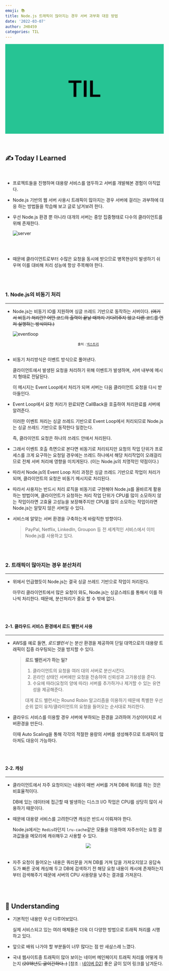 ```yaml
---
emoji: 📚
title: Node.js 트래픽이 많아지는 경우 서버 과부화 대응 방법
date: '2022-03-07'
author: JH8459
categories: TIL
---
```


![github-blog.png](../../assets/common/til.jpeg)

<br>

## ✍️ **T**oday **I** **L**earned

<br>

- 프로젝트들을 진행하며 대용량 서비스를 염두하고 서버를 개발해본 경험이 아직없다.

- Node.js 기반의 웹 서버 사용시 트래픽이 많아지는 경우 서버에 걸리는 과부하에 대응 하는 방법들을 학습해 보고 글로 남겨보려 한다.

- 우선 Node.js 환경 뿐 아니라 대개의 서버는 중앙 집중형태로 다수의 클라이언트를 위해 존재한다.

  ![server](https://user-images.githubusercontent.com/83164003/157154569-5c971607-3357-424a-a2d4-e4511c353ecf.png)

<br>
<br>

- 때문에 클라이언트로부터 수많은 요청을 동시에 받으므로 병목현상이 발생하기 쉬우며 이를 대비해 처리 성능에 항상 주목해야 한다.

<br>
<br>

### 1. Node.js의 비동기 처리

---

- Node.js는 비동기 IO를 지원하며 싱글 쓰레드 기반으로 동작하는 서버이다. ~~(여기서 비동기 처리란? 어떤 코드의 출력이 끝날 때까지 기다려주지 않고 다른 코드를 먼저 실행하는 방식이다.)~~

  ![eventloop](https://user-images.githubusercontent.com/83164003/157156519-26f217ba-ac29-4128-b318-552f94239f73.png)

  <center><span style="font-size: 0.75em;">출처 : <a href="https://www.nextree.co.kr/p7292/" target="_blank">넥스트리</a></span></center><br>

- 비동기 처리방식은 이벤트 방식으로 풀어낸다.

  클라이언트에서 발생된 요청을 처리하기 위해 이벤트가 발생하며, 서버 내부에 메시지 형태로 전달된다.

  이 메시지는 Event Loop에서 처리가 되며 서버는 다음 클라이언트 요청을 다시 받아들인다.

- Event Loop에서 요청 처리가 완료되면 CallBack을 호출하여 처리완료를 서버에 알려준다.

  이러한 이벤트 처리는 싱글 쓰레드 기반으로 Event Loop에서 처리되므로 Node.js는 싱글 쓰레드 기반으로 동작한다 일컫는다.

  즉, 클라이언트 요청은 하나의 쓰레드 안에서 처리된다.

- 그래서 이벤트 호출 측면으로 본다면 비동기로 처리되지만 요청의 작업 단위가 프로세스를 크게 요구하는 요청일 경우에는 쓰레드 하나에서 해당 처리작업이 오래걸리므로 전체 서버 처리에 영향을 미치게된다. (이는 Node.js의 치명적인 약점이다.)

- 따라서 Node.js의 Event Loop 처리 과정은 싱글 쓰레드 기반으로 작업이 처리가 되며, 클라이언트의 요청은 비동기 메시지로 처리된다.

- 따라서 사용자는 반드시 처리 로직을 비동기로 구현해야 Node.js를 올바르게 활용하는 방법이며, 클라이언트가 요청하는 처리 작업 단위가 CPU를 많이 소모하지 않는 작업이라면 고효율 고성능을 보장해주지만 CPU를 많이 소모하는 작업이라면 Node.js는 알맞지 않은 서버일 수 있다.

- 서비스에 알맞는 서버 환경을 구축하는게 바람직한 방향이다.

  > PayPal, Netflix, LinkedIn, Groupon 등 전 세계적인 서비스에서 이미 Node.js를 사용하고 있다.

<br>
<br>

### 2. 트래픽이 많아지는 경우 분산처리

---

- 위에서 언급했듯이 Node.js는 결국 싱글 쓰레드 기반으로 작업이 처리된다.

  아무리 클라이언트에서 많은 요청이 와도, Node.js는 싱글스레드를 통해서 이를 하나씩 처리한다. 때문에, 분산처리가 중요 할 수 밖에 없다.

<br>
<br>

#### 2-1. 클라우드 서비스 환경에서 로드 밸런서 사용

---

- AWS를 예로 들면, _로드밸런서_ 는 분산 환경을 제공하여 단일 대역으로의 대용량 트래픽이 집중 라우팅되는 것을 방지할 수 있다.

  > **로드 밸런서가 하는 일?**
  >
  > 1. 클라이언트의 요청을 여러 대의 서버로 분산시킨다.
  > 2. 온라인 상태인 서버에만 요청을 전송하여 신뢰성과 고가용성을 준다.
  > 3. 수요에 따라(요청의 양에 따라) 서버를 추가하거나 제거할 수 있는 유연성을 제공해준다.
  >
  > 대게 로드 밸런서는 Round Robin 알고리즘을 이용하기 때문에 특별한 우선순위 없이 유저/클라이언트의 요청을 들어오는 순서대로 처리한다.

- 클라우드 서비스를 이용할 경우 서버에 부하되는 환경을 고려하여 가상이미지로 서버환경을 만든다.

  이때 Auto Scaling을 통해 각각의 적절한 용량의 서버를 생성해주므로 트래픽이 많아져도 대응이 가능하다.

<br>
<br>

#### 2-2. 캐싱

---

- 클라이언트에서 자주 요청이되는 내용이 매번 서버를 거쳐 DB에 쿼리를 하는 것은 비효율적이다.

  DB에 있는 데이터에 접근할 때 발생하는 디스크 I/O 작업은 CPU를 상당히 많이 사용하기 때문이다.

- 때문에 대용량 서비스를 고려한다면 캐싱은 반드시 이뤄져야 한다.

  Node.js에서는 `Redis`라던지 `lru-cache`같은 모듈을 이용하여 자주쓰이는 요청 결과값들을 메모리에 캐쉬해두고 사용할 수 있다.

  <center><img src="https://user-images.githubusercontent.com/83164003/157170159-0af5c3a9-2077-4703-8b28-aeb9220a154f.png"/></center><br>

- 자주 요청이 들어오는 내용은 쿼리문을 거쳐 DB를 거쳐 답을 가져오지않고 응답속도가 빠른 곳에 캐싱해 두고 DB에 검색하기 전 해당 요청 내용이 캐시에 존재하는지 부터 검색해주기 때문에 서버의 CPU 사용량을 낮추는 결과를 가져온다.

<br>
<br>

## 🤔 Understanding

- 기본적인 내용만 우선 다루어보았다.

  실제 서비스되고 있는 여러 매체들은 더욱 더 다양한 방법으로 트래픽 처리를 시행하고 있다.

- 앞으로 배워 나가야 할 부분들이 너무 많다는 점 만 새삼스레 느꼈다.

- 국내 웹사이트중 트래픽이 많아 보이는 네이버 메인페이지 트래픽 처리를 어떻게 하는지 ~~(2018년도 글이긴하다..)~~ [참조 : <a href="https://d2.naver.com/helloworld/6070967" target="_blank">네이버 D2</a>] 좋은 글이 있어 링크를 남겨둔다.

  <br>
  <br>

